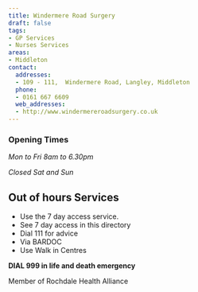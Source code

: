 ```yaml
---
title: Windermere Road Surgery
draft: false
tags:
- GP Services
- Nurses Services
areas:
- Middleton
contact:
  addresses:
  - 109 - 111,  Windermere Road, Langley, Middleton
  phone:
  - 0161 667 6609
  web_addresses:
  - http://www.windermereroadsurgery.co.uk
---
```


### Opening Times
*Mon to Fri 8am to 6.30pm*

*Closed Sat and Sun*

## Out of hours Services
- Use the 7 day access service.
- See 7 day access in this directory
- Dial 111 for advice
- Via BARDOC
- Use Walk in Centres

**DIAL 999 in life and death emergency**

Member of Rochdale Health Alliance